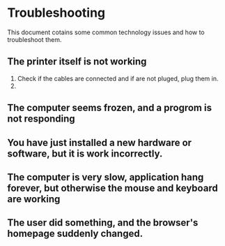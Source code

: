 # Troubleshooting
This document cotains some common technology issues and how to troubleshoot them.
## The printer itself is not working
1. Check if the cables are connected and if are not pluged, plug them in.
2. 
## The computer seems frozen, and a progrom is not responding
## You have just installed a new hardware or software, but it is work incorrectly.
## The computer is very slow, application hang forever, but otherwise the mouse and keyboard are working
## The user did something, and the browser's homepage suddenly changed.

